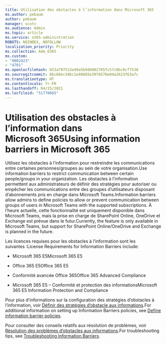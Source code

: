 ```yaml
---
title: Utilisation des obstacles à l’information dans Microsoft 365
ms.author: pebaum
author: pebaum
manager: scotv
ms.audience: Admin
ms.topic: article
ms.service: o365-administration
ROBOTS: NOINDEX, NOFOLLOW
localization_priority: Priority
ms.collection: Adm_O365
ms.custom:
- "9002423"
- "4701"
ms.openlocfilehash: b53a797513e49a5b9db002705fc57c0bc0cf7538
ms.sourcegitcommit: 8bc60ec34bc1e40685e3976576e04a2623f63a7c
ms.translationtype: HT
ms.contentlocale: fr-FR
ms.lasthandoff: 04/15/2021
ms.locfileid: "51770665"
---
```

# <a name="using-information-barriers-in-microsoft-365"></a><span data-ttu-id="4aa1a-102">Utilisation des obstacles à l’information dans Microsoft 365</span><span class="sxs-lookup"><span data-stu-id="4aa1a-102">Using information barriers in Microsoft 365</span></span>

<span data-ttu-id="4aa1a-103">Utilisez les obstacles à l’information pour restreindre les communications entre certaines personnes/groupes au sein de votre organisation.</span><span class="sxs-lookup"><span data-stu-id="4aa1a-103">Use information barriers to restrict communication between certain people/groups in your organization.</span></span> <span data-ttu-id="4aa1a-104">Les obstacles à l’information permettent aux administrateurs de définir des stratégies pour autoriser ou empêcher les communications entre des groupes d’utilisateurs disposant d’abonnements pris en charge dans Microsoft Teams.</span><span class="sxs-lookup"><span data-stu-id="4aa1a-104">Information barriers allow admins to define policies to allow or prevent communication between groups of users in Microsoft Teams with the supported subscriptions.</span></span>  <span data-ttu-id="4aa1a-105">À l’heure actuelle, cette fonctionnalité est uniquement disponible dans Microsoft Teams, mais la prise en charge de SharePoint Online, OneDrive et Exchange est prévue dans le futur.</span><span class="sxs-lookup"><span data-stu-id="4aa1a-105">Currently, the feature is only available in Microsoft Teams, but support for SharePoint Online/OneDrive and Exchange is planned in the future.</span></span>

<span data-ttu-id="4aa1a-106">Les licences requises pour les obstacles à l’information sont les suivantes :</span><span class="sxs-lookup"><span data-stu-id="4aa1a-106">License Requirements for Information Barriers include:</span></span>

- <span data-ttu-id="4aa1a-107">Microsoft 365 E5</span><span class="sxs-lookup"><span data-stu-id="4aa1a-107">Microsoft 365 E5</span></span>

- <span data-ttu-id="4aa1a-108">Office 365 E5</span><span class="sxs-lookup"><span data-stu-id="4aa1a-108">Office 365 E5</span></span>

- <span data-ttu-id="4aa1a-109">Conformité avancée Office 365</span><span class="sxs-lookup"><span data-stu-id="4aa1a-109">Office 365 Advanced Compliance</span></span>

- <span data-ttu-id="4aa1a-110">Microsoft 365 E5 – Conformité et protection des informations</span><span class="sxs-lookup"><span data-stu-id="4aa1a-110">Microsoft 365 E5 Information Protection and Compliance</span></span>

<span data-ttu-id="4aa1a-111">Pour plus d’informations sur la configuration des stratégies d’obstacles à l’information, voir [Définir des stratégies d’obstacle aux informations](https://docs.microsoft.com/microsoft-365/compliance/information-barriers-policies).</span><span class="sxs-lookup"><span data-stu-id="4aa1a-111">For additional information on setting up Information Barriers policies, see [Define information barrier policies](https://docs.microsoft.com/microsoft-365/compliance/information-barriers-policies).</span></span>

<span data-ttu-id="4aa1a-112">Pour consulter des conseils relatifs aux résolution de problèmes, voir [Résolution des problèmes d’obstacles aux informations](https://docs.microsoft.com/microsoft-365/compliance/information-barriers-troubleshooting).</span><span class="sxs-lookup"><span data-stu-id="4aa1a-112">For troubleshooting tips, see [Troubleshooting Information Barriers](https://docs.microsoft.com/microsoft-365/compliance/information-barriers-troubleshooting).</span></span>
